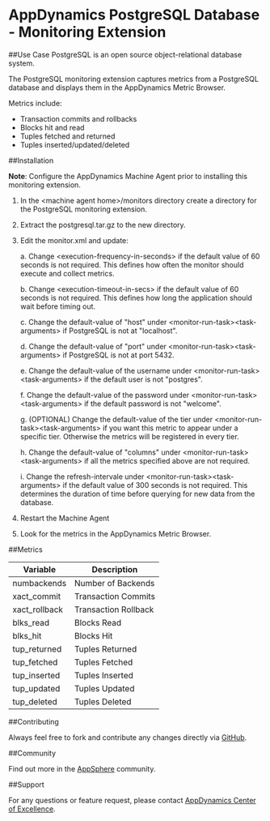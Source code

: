 # AppDynamics PostgreSQL Database - Monitoring Extension

##Use Case
PostgreSQL is an open source object-relational database system.

The PostgreSQL monitoring extension captures metrics from a PostgreSQL database and displays them in the AppDynamics Metric Browser. 

Metrics include:
* Transaction commits and rollbacks
* Blocks hit and read
* Tuples fetched and returned
* Tuples inserted/updated/deleted


##Installation

**Note**: Configure the AppDynamics Machine Agent prior to installing this monitoring extension.

1. In the \<machine agent home>/monitors directory create a directory for the PostgreSQL monitoring extension.  
2. Extract the postgresql.tar.gz to the new directory. 
3. Edit the monitor.xml and update:

	a. Change \<execution-frequency-in-seconds\> if the default value of 60 seconds is not required. This defines how often the monitor should
execute and collect metrics.  

	b.  Change \<execution-timeout-in-secs\> if the default value of 60 seconds is not required. This defines how long the application should
wait before timing out.  

	c. Change the default-value of "host" under \<monitor-run-task\>\<task-arguments\> if PostgreSQL is not at
"localhost".  

	d. Change the default-value of "port" under \<monitor-run-task\>\<task-arguments\> if PostgreSQL is not at port 5432.  
	
	e. Change the default-value of the username under \<monitor-run-task\>\<task-arguments\> if the default user is not "postgres".  
	
	f. Change the default-value of the password under <monitor-run-task\>\<task-arguments\> if the default password is not "welcome".  
	
	g. (OPTIONAL) Change the default-value of the tier under \<monitor-run-task\>\<task-arguments\> if you want this metric to appear under a specific tier. Otherwise the metrics will be registered in every tier. 
	
	h. Change the default-value of "columns" under \<monitor-run-task\>\<task-arguments\> if all the metrics specified above are not required.  
	
	i. Change the refresh-intervale under \<monitor-run-task\>\<task-arguments\> if the default value of 300 seconds is not required. This determines the duration of time before querying for new data from the database.

4. Restart the Machine Agent
5. Look for the metrics in the AppDynamics Metric Browser.  



##Metrics

| Variable | Description |
| --- | --- |
| numbackends | Number of Backends |
| xact\_commit | Transaction Commits |
| xact\_rollback | Transaction Rollback |
| blks\_read | Blocks Read |
| blks\_hit | Blocks Hit |
| tup\_returned | Tuples Returned |
| tup\_fetched | Tuples Fetched |
| tup\_inserted | Tuples Inserted |
| tup\_updated | Tuples Updated |
| tup\_deleted | Tuples Deleted |


  


##Contributing

Always feel free to fork and contribute any changes directly via [GitHub](https://github.com/Appdynamics/postgresql-monitoring-extension).

##Community

Find out more in the [AppSphere](http://appsphere.appdynamics.com/t5/Extensions/PostgresSQL-Database-Monitoring-Extension/idi-p/837) community.

##Support

For any questions or feature request, please contact [AppDynamics Center of Excellence](mailto://ace-request@appdynamics.com).
